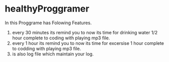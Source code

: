 # healthyProggramer


In this Proggrame has Folowing Features.

1.  every 30 minutes its remind you to now its time for drinking water 1/2 hour complete to coding with playing mp3 file.
2.  every 1 hour its remind you to now its time for excersise 1 hour complete to codding with playing mp3 file.
3.  is also log file which maintain your log. 

